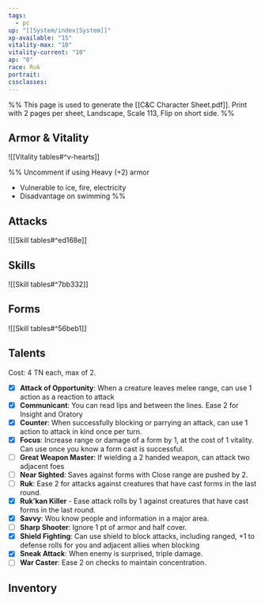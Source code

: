```yaml
---
tags:
  - pc
up: "[[System/index|System]]"
xp-available: "15"
vitality-max: "10"
vitality-current: "10"
ap: "0"
race: Ruk
portrait: 
cssclasses:
---
```

%% This page is used to generate the [[C&C Character Sheet.pdf]]. Print with 2 pages per sheet, Landscape, Scale 113, Flip on short side. %% 

## Armor & Vitality

![[Vitality tables#^v-hearts]]

%%
Uncomment if using Heavy (+2) armor 
- Vulnerable to ice, fire, electricity
- Disadvantage on swimming
%%

## Attacks

![[Skill tables#^ed168e]] 

## Skills

![[Skill tables#^7bb332]]


## Forms

![[Skill tables#^56beb1]] 

## Talents

Cost: 4 TN each, max of 2. 

- [x] **Attack of Opportunity**: When a creature leaves melee range, can use 1 action as a reaction to attack
- [x] **Communicant**: You can read lips and between the lines. Ease 2 for Insight and Oratory
- [x] **Counter**: When successfully blocking or parrying an attack, can use 1 action to attack in kind once per turn.
- [x] **Focus**: Increase range or damage of a form by 1, at the cost of 1 vitality. Can use once you know a form cast is successful.
- [ ] **Great Weapon Master**: If wielding a 2 handed weapon, can attack two adjacent foes
- [ ] **Near Sighted**: Saves against forms with Close range are pushed by 2.
- [ ] **Ruk**: Ease 2 for attacks against creatures that have cast forms in the last round.
- [x] **Ruk’kan Killer** - Ease attack rolls by 1 against creatures that have cast forms in the last round.
- [x] **Savvy**: Wou know people and information in a major area.
- [ ] **Sharp Shooter**: Ignore 1 pt of armor and half cover. 
- [x] **Shield Fighting**: Can use shield to block attacks, including ranged, +1 to defense rolls for you and adjacent allies when blocking
- [x] **Sneak Attack**: When enemy is surprised, triple damage.
- [ ] **War Caster**: Ease 2 on checks to maintain concentration.

## Inventory

